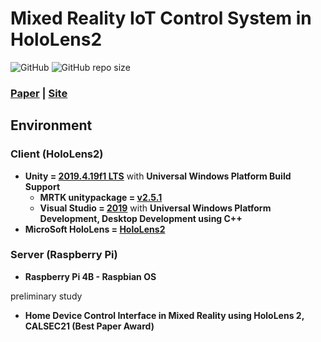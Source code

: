 # Mixed Reality IoT Control System in HoloLens2

![GitHub](https://img.shields.io/github/license/gh-BumsooKim/Mixed-Reality-IoT-Control-System-HoloLens2)
![GitHub repo size](https://img.shields.io/github/repo-size/gh-BumsooKim/Mixed-Reality-IoT-Control-System-HoloLens2)

### [Paper]() | [Site]()

<!--
<br>[BumSoo Kim](https://github.com/gh-BumsooKim)\*
<br>Graphics Realization Lab, CAU
<br>(* CAU A&T)
-->

## Environment

### Client (HoloLens2)
- **Unity = [2019.4.19f1 LTS](https://unity3d.com/unity/qa/lts-releases)** with **Universal Windows Platform Build Support**
  - **MRTK unitypackage = [v2.5.1](https://microsoft.github.io/MixedRealityToolkit-Unity/version/releases/2.5.3/Documentation/usingupm.html)**
  - **Visual Studio = [2019](https://visualstudio.microsoft.com/vs/)** with **Universal Windows Platform Development, Desktop Development using C++**
- **MicroSoft HoloLens = [HoloLens2](https://www.microsoft.com/en-us/p/holoLens-2/91pnzzznzwcp/?activetab=pivot%3aoverviewtab)**

### Server (Raspberry Pi)
- **Raspberry Pi 4B - Raspbian OS**

<!--
## Getting Started

### 0. Purchase Hardware

1) Microsoft HoloLens2 **or use Uniy HoloLens2 Emulator**
2) Raspberry Pi 4B

### A. Basic HoloLens2 Build Settings in Unity3D
-->

<!--
## Application

## Reference
-->

preliminary study

- **Home Device Control Interface in Mixed Reality using HoloLens 2, CALSEC21 (Best Paper Award)**
